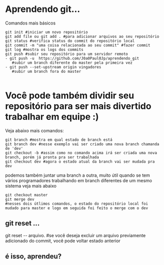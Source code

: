 # Aprendendo git...

Comandos mais básicos
```
git init #iniciar um novo repositório
git add file ou git add . #para adicionar arquivos ao seu repositório
git status #verifica status do commit do repositório local
git commit -m "uma coisa relacionada ao seu commit" #fazer commit
git log #mostra os logs dos commits
git push #subir seu repositório para um servidor remoto
- git push -u  https://github.com/J0a0Paul0Jp/aprendendo_git 
   #subir um branch diferente do master pela primeira vez
- git push --set-upstream origin vingadores
   #subir um branch fora do master
   
```
# Você pode também dividir seu repositório para ser mais divertido trabalhar em equipe :)
Veja abaixo mais comandos:
```
git branch #mostra em qual estado de branch está
git branch dev #nesse exemplo vai ser criado uma nova branch chamanda de 'dev'
git checkout -b #assim como no comando acima irá ser criada uma nova branch, porém já pronta pra ser trabalhada
git checkout dev #agora o estado atual da branch vai ser mudada pra dev
```

podemos também juntar uma branch a outra, muito útil quando se tem vários programadores trabalhando em branch diferentes de um mesmo sistema
veja mais abaixo

```
git checkout master
git merge dev
#nesses dois útlimos comandos, o estado do repositório local foi mudado para master e logo em seguida foi feito o merge com o dev
```

## git reset ...
git reset -- arquivo. #se você deseja excluir um arquivo previamente adicionado do commit, você pode voltar estado anterior

## é isso, aprendeu?
